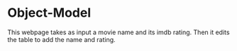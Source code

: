 # Object-Model

This webpage takes as input a movie name and its imdb rating. Then it edits the table to add the name and rating. 
